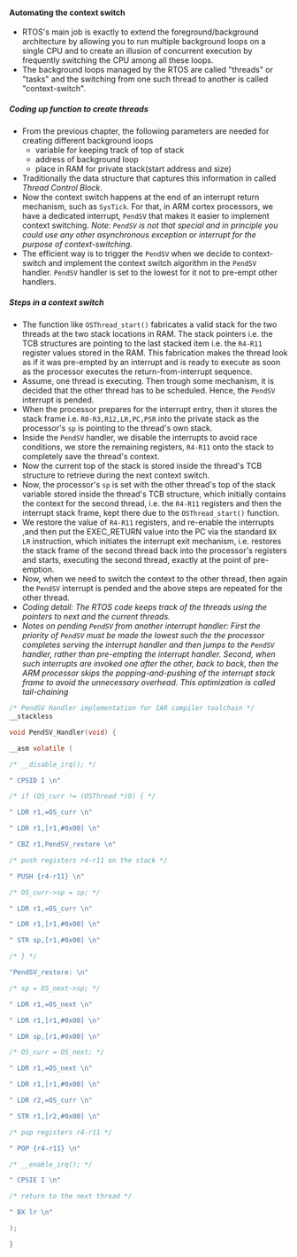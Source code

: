 #### Automating the context switch
- RTOS's main job is exactly to extend the foreground/background architecture by allowing you to run multiple background loops on a single CPU and to create an illusion of concurrent execution by frequently switching the CPU among all these loops.
- The background loops managed by the RTOS are called "threads" or "tasks" and the switching from one such thread to another is called "context-switch".

##### Coding up function to create threads
- From the previous chapter, the following parameters are needed for creating different background loops
	- variable for keeping track of top of stack
	- address of background loop
	- place in RAM for private stack(start address and size)
- Traditionally the data structure that captures this information in called *Thread Control Block*.
- Now the context switch happens at the end of an interrupt return mechanism, such as `SysTick`. For that, in ARM cortex processors, we have a dedicated interrupt, `PendSV` that makes it easier to implement context switching. *Note: `PendSV` is not that special and in principle you could use any other asynchronous exception or interrupt for the purpose of context-switching.*
- The efficient way is to trigger the `PendSV`  when we decide to context-switch and implement the context switch algorithm in the `PendSV` handler. `PendSV` handler is set to the lowest for it not to pre-empt other handlers.

##### Steps in a context switch
- The function like `OSThread_start()`  fabricates a valid stack for the two threads at the two stack locations in RAM. The stack pointers i.e. the TCB structures are pointing to the last stacked item i.e. the `R4-R11` register values stored in the RAM. This fabrication makes the thread look as if it was pre-empted by an  interrupt and is ready to execute as soon as the processor executes the return-from-interrupt sequence.
- Assume, one thread is executing. Then trough some mechanism, it is decided that the other thread has to be scheduled. Hence, the `PendSV` interrupt is pended. 
- When the processor prepares for the interrupt entry, then it stores the stack frame i.e. `R0-R3,R12,LR,PC,PSR` into the private stack as the processor's `sp` is pointing to the thread's own stack.
- Inside the `PendSV` handler, we disable the interrupts to avoid race conditions, we store the remaining registers, `R4-R11` onto the stack to completely save the thread's context.
- Now the current top of the stack is stored inside the thread's TCB structure to retrieve during the next context switch.
- Now, the processor's `sp` is set with the other thread's top of the stack variable stored inside the thread's TCB structure, which initially contains the context for the second thread, i.e. the  `R4-R11` registers and then the interrupt stack frame, kept there due to the `OSThread_start()` function. 
- We restore the value of `R4-R11` registers, and re-enable the interrupts ,and then put the EXEC_RETURN value into the PC via the standard `BX LR` instruction, which initiates the interrupt exit mechanism, i.e. restores the stack frame of the second thread back into the processor's registers and starts, executing the second thread, exactly at the point of pre-emption.
- Now, when we need to switch the context to the other thread, then again the `PendSV` interrupt is pended and the above steps are repeated for the other thread.
- *Coding detail: The RTOS code keeps track of the threads using the pointers to next and the current threads.* 
- *Notes on pending `PendSV` from another interrupt handler: First the priority of `PendSV` must be made the lowest such the the processor completes serving the interrupt handler and then jumps to the `PendSV` handler, rather than pre-empting the interrupt handler. Second, when such interrupts are invoked one after the other, back to back, then the ARM processor skips the popping-and-pushing of the interrupt stack frame to avoid the unnecessary overhead. This optimization is called tail-chaining*

```C
/* PendSV Handler implementation for IAR compiler toolchain */
__stackless

void PendSV_Handler(void) {

__asm volatile (

/* __disable_irq(); */

" CPSID I \n"

/* if (OS_curr != (OSThread *)0) { */

" LDR r1,=OS_curr \n"

" LDR r1,[r1,#0x00] \n"

" CBZ r1,PendSV_restore \n"

/* push registers r4-r11 on the stack */

" PUSH {r4-r11} \n"

/* OS_curr->sp = sp; */

" LDR r1,=OS_curr \n"

" LDR r1,[r1,#0x00] \n"

" STR sp,[r1,#0x00] \n"

/* } */

"PendSV_restore: \n"

/* sp = OS_next->sp; */

" LDR r1,=OS_next \n"

" LDR r1,[r1,#0x00] \n"

" LDR sp,[r1,#0x00] \n"

/* OS_curr = OS_next; */

" LDR r1,=OS_next \n"

" LDR r1,[r1,#0x00] \n"

" LDR r2,=OS_curr \n"

" STR r1,[r2,#0x00] \n"

/* pop registers r4-r11 */

" POP {r4-r11} \n"

/* __enable_irq(); */

" CPSIE I \n"

/* return to the next thread */

" BX lr \n"

);

}
```


